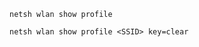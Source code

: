 ```command prompt - windows
netsh wlan show profile
```

```command prompt - windows
netsh wlan show profile <SSID> key=clear
```
